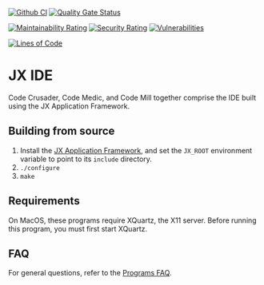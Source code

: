 [![Github CI](https://github.com/jafl/jx-ide/actions/workflows/ci.yml/badge.svg)](https://github.com/jafl/jx-ide/actions/workflows/ci.yml)
[![Quality Gate Status](https://sonarcloud.io/api/project_badges/measure?branch=main&project=jafl_jx-ide&metric=alert_status)](https://sonarcloud.io/dashboard?id=jafl_jx-ide&branch=main)

[![Maintainability Rating](https://sonarcloud.io/api/project_badges/measure?branch=main&project=jafl_jx-ide&metric=sqale_rating)](https://sonarcloud.io/dashboard?id=jafl_jx-ide&branch=main)
[![Security Rating](https://sonarcloud.io/api/project_badges/measure?branch=main&project=jafl_jx-ide&metric=security_rating)](https://sonarcloud.io/dashboard?id=jafl_jx-ide&branch=main)
[![Vulnerabilities](https://sonarcloud.io/api/project_badges/measure?branch=main&project=jafl_jx-ide&metric=vulnerabilities)](https://sonarcloud.io/dashboard?id=jafl_jx-ide&branch=main)

[![Lines of Code](https://sonarcloud.io/api/project_badges/measure?branch=main&project=jafl_jx-ide&metric=ncloc)](https://sonarcloud.io/dashboard?id=jafl_jx-ide&branch=main)

# JX IDE

Code Crusader, Code Medic, and Code Mill together comprise the IDE built using the JX Application Framework.


## Building from source

1. Install the [JX Application Framework](https://github.com/jafl/jx_application_framework),  and set the `JX_ROOT` environment variable to point to its `include` directory.
1. `./configure`
1. `make`


## Requirements

On MacOS, these programs require XQuartz, the X11 server.  Before running this program, you must first start XQuartz.


## FAQ

For general questions, refer to the [Programs FAQ](https://github.com/jafl/jx_application_framework/blob/master/APPS.md).
